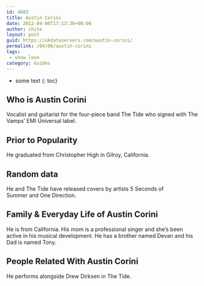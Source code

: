 ```yaml
---
id: 4603
title: Austin Corini
date: 2012-04-06T17:13:36+00:00
author: chito
layout: post
guid: https://ukdataservers.com/austin-corini/
permalink: /04/06/austin-corini
tags:
 - show love
category: Guides
---
```


* some text
{: toc}
          
          
## Who is  Austin Corini
                  
                  
                  
Vocalist and guitarist for the four-piece band The Tide who signed with The Vamps&#8217; EMI Universal label.
                  
                
                
                
## Prior to Popularity 
                  
                  
                  
He graduated from Christopher High in Gilroy, California. 
                  
                
                
                
## Random data 
                  
                  
                  
He and The Tide have released covers by artists 5 Seconds of Summer and One Direction. 
                  
                
                
                
## Family & Everyday Life of Austin Corini
                  
                  
                  
He is from California. His mom is a professional singer and she&#8217;s been active in his musical development. He has a brother named Devan and his Dad is named Tony. 
                  
                
                
                
## People Related With  Austin Corini
                  
                  
                  
He performs alongside Drew Dirksen in The Tide. 
                  
                
              
            
          
          
          
    
    
  
